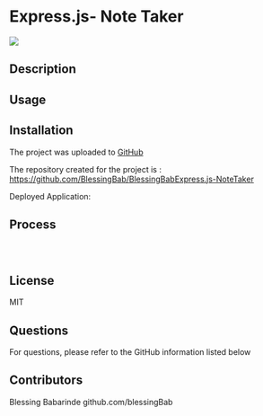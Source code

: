 # Express.js- Note Taker

[<img src="https://img.shields.io/badge/License-MIT-yellow.svg">](https://opensource.org/licenses/MIT)

## Description

## Usage

## Installation

The project was uploaded to [GitHub](https://github.com/)

The repository created for the project is : https://github.com/BlessingBab/BlessingBabExpress.js-NoteTaker

Deployed Application:

## Process

```



```

## License

MIT

## Questions

For questions, please refer to the GitHub information listed below

## Contributors

Blessing Babarinde github.com/blessingBab
